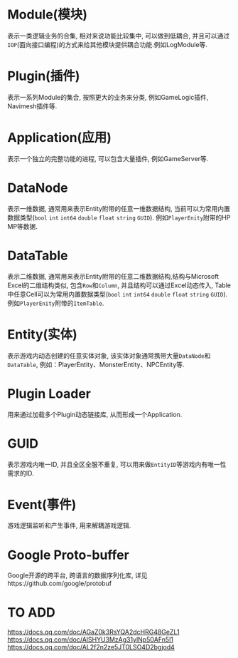 # Module(模块)
表示一类逻辑业务的合集, 相对来说功能比较集中, 可以做到低耦合, 并且可以通过`IOP`(面向接口编程)的方式来给其他模块提供耦合功能.例如LogModule等.

# Plugin(插件)
表示一系列Module的集合, 按照更大的业务来分类, 例如GameLogic插件, Navimesh插件等.

# Application(应用)
表示一个独立的完整功能的进程, 可以包含大量插件, 例如GameServer等.

# DataNode
表示一维数据, 通常用来表示Entity附带的任意一维数据结构, 当前可以为常用内置数据类型(`bool` `int` `int64` `double` `float` `string` `GUID`). 例如`PlayerEnity`附带的HP MP等数据.

# DataTable
表示二维数据, 通常用来表示Entity附带的任意二维数据结构,结构与Microsoft Excel的二维结构类似, 包含`Row`和`Column`, 并且结构可以通过Excel动态传入, Table中任意Cell可以为常用内置数据类型(`bool` `int` `int64` `double` `float` `string` `GUID`). 例如`PlayerEnity`附带的`ItemTable`.

# Entity(实体)
表示游戏内动态创建的任意实体对象, 该实体对象通常携带大量`DataNode`和`DataTable`, 例如：PlayerEntity、MonsterEntity、NPCEntity等.

# Plugin Loader
用来通过加载多个Plugin动态链接库, 从而形成一个Application.

# GUID
表示游戏内唯一ID, 并且全区全服不重复, 可以用来做`EntityID`等游戏内有唯一性需求的ID.

# Event(事件)
游戏逻辑监听和产生事件, 用来解耦游戏逻辑.

# Google Proto-buffer
Google开源的跨平台, 跨语言的数据序列化库, 详见https://github.com/google/protobuf

# TO ADD


https://docs.qq.com/doc/AGaZ0k3RsYQA2dcHRG48GeZL1
https://docs.qq.com/doc/AlSHYU3MzAg31ylNp50AFn5l1
https://docs.qq.com/doc/AL2f2n2ze5JT0LSO4D2bgjod4